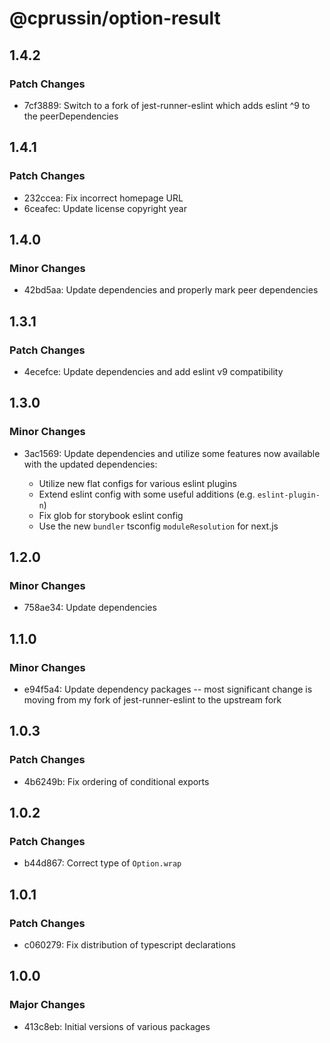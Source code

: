 # @cprussin/option-result

## 1.4.2

### Patch Changes

- 7cf3889: Switch to a fork of jest-runner-eslint which adds eslint ^9 to the peerDependencies

## 1.4.1

### Patch Changes

- 232ccea: Fix incorrect homepage URL
- 6ceafec: Update license copyright year

## 1.4.0

### Minor Changes

- 42bd5aa: Update dependencies and properly mark peer dependencies

## 1.3.1

### Patch Changes

- 4ecefce: Update dependencies and add eslint v9 compatibility

## 1.3.0

### Minor Changes

- 3ac1569: Update dependencies and utilize some features now available with the updated dependencies:

  - Utilize new flat configs for various eslint plugins
  - Extend eslint config with some useful additions (e.g. `eslint-plugin-n`)
  - Fix glob for storybook eslint config
  - Use the new `bundler` tsconfig `moduleResolution` for next.js

## 1.2.0

### Minor Changes

- 758ae34: Update dependencies

## 1.1.0

### Minor Changes

- e94f5a4: Update dependency packages -- most significant change is moving from my fork of jest-runner-eslint to the upstream fork

## 1.0.3

### Patch Changes

- 4b6249b: Fix ordering of conditional exports

## 1.0.2

### Patch Changes

- b44d867: Correct type of `Option.wrap`

## 1.0.1

### Patch Changes

- c060279: Fix distribution of typescript declarations

## 1.0.0

### Major Changes

- 413c8eb: Initial versions of various packages
